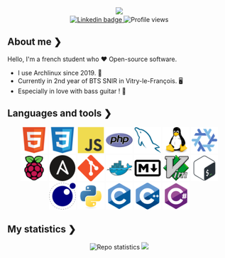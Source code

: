 <div id="header" align="center">
  <img src="https://media.giphy.com/media/lRLzrbhmh5pFf4jOga/giphy.gif" width="200"/>
  <div id="badges">
    <a href="https://www.linkedin.com/in/marchandleo">
      <img src="https://img.shields.io/badge/LinkedIn-blue?style=for-the-badge&logo=linkedin&logoColor=white" alt="Linkedin badge"/>
    </a>
    <img src="https://komarev.com/ghpvc/?username=kaniville&style=for-the-badge&color=blueviolet" alt="Profile views"/>
  </div>
</div>

## About me ❯
<div id="about">
<p>Hello, I'm a french student who ❤️ Open-source software.</p>
<ul>
  <li>I use Archlinux since 2019. 🎊</li>
  <li>Currently in 2nd year of BTS SNIR in Vitry-le-François. 🖥️</li>
  <li>Especially in love with bass guitar ! 🎸</li>
</ul>

## Languages and tools ❯
<div id="icons" align="center">
   <img src="https://github.com/devicons/devicon/blob/master/icons/html5/html5-original.svg" alt="Html 5" width="60"/>
  <img src="https://github.com/devicons/devicon/blob/master/icons/css3/css3-original.svg" alt="Css 3" width="60"/>
  <img src="https://github.com/devicons/devicon/blob/master/icons/javascript/javascript-original.svg" alt="Javascript" width="60"/>
  <img src="https://github.com/devicons/devicon/blob/master/icons/php/php-original.svg" alt="Php" width="60"/>
  <img src="https://github.com/devicons/devicon/blob/master/icons/mysql/mysql-original.svg" alt="Mysql" width="60"/>

  <img src="https://github.com/devicons/devicon/blob/master/icons/linux/linux-original.svg" alt="Linux" width="60"/>
  <img src="https://github.com/devicons/devicon/blob/master/icons/nixos/nixos-original.svg" alt="Nixos" width="60"/>
  <img src="https://github.com/devicons/devicon/blob/master/icons/raspberrypi/raspberrypi-original.svg" alt="Raspberry Pi" width="60"/>

  <img src="https://github.com/devicons/devicon/blob/master/icons/ansible/ansible-original.svg" alt="Ansible" width="60"/>
  <img src="https://github.com/devicons/devicon/blob/master/icons/git/git-original.svg" alt="Git" width="60"/>
  <img src="https://github.com/devicons/devicon/blob/master/icons/docker/docker-original.svg" alt="Docker" width="60"/>
  <img src="https://github.com/devicons/devicon/blob/master/icons/markdown/markdown-original.svg" alt="Markdown" width="60"/>
  <img src="https://github.com/devicons/devicon/blob/master/icons/vim/vim-original.svg" alt="Vim" width="60"/>

  <img src="https://github.com/devicons/devicon/blob/master/icons/bash/bash-original.svg" alt="Bash" width="60"/>
  <img src="https://github.com/devicons/devicon/blob/master/icons/lua/lua-original.svg" alt="Lua" width="60"/>
  <img src="https://github.com/devicons/devicon/blob/master/icons/python/python-original.svg" alt="Python" width="60"/>
  <img src="https://github.com/devicons/devicon/blob/master/icons/c/c-original.svg" alt="C" width="60"/>
  <img src="https://github.com/devicons/devicon/blob/master/icons/cplusplus/cplusplus-original.svg" alt="C++" width="60"/>
  <img src="https://github.com/devicons/devicon/blob/master/icons/csharp/csharp-original.svg" alt="C#" width="60"/>
</div>

## My statistics ❯
<div id="stats" align="center">
  <img src="https://github-readme-stats.vercel.app/api/?username=kaniville&show_icons=true" alt="Repo statistics" />
  <img src="https://github-readme-stats.vercel.app/api/top-langs/?username=kaniville" alt"Top languages" />
</div>
